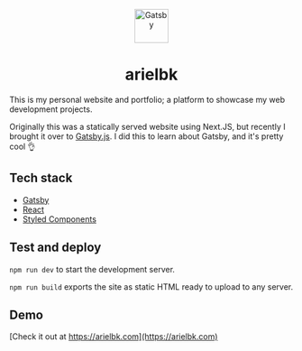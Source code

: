 <p align="center">
  <a href="https://www.arielbk.com">
    <img alt="Gatsby" src="https://arielbk.com/icons/icon-256x256.png" width="60" />
  </a>
</p>
<h1 align="center">
  arielbk
</h1>


This is my personal website and portfolio; a platform to showcase my web development projects.

Originally this was a statically served website using Next.JS, but recently I brought it over to [Gatsby.js](https://gatsbyjs.org). I did this to learn about Gatsby, and it's pretty cool 👌


## Tech stack
- [Gatsby](https://gatsbyjs.org)
- [React](https://reactjs.org)
- [Styled Components](https://styled-components.com)


## Test and deploy
`npm run dev` to start the development server.

`npm run build` exports the site as static HTML ready to upload to any server.


## Demo
[Check it out at https://arielbk.com](https://arielbk.com)

